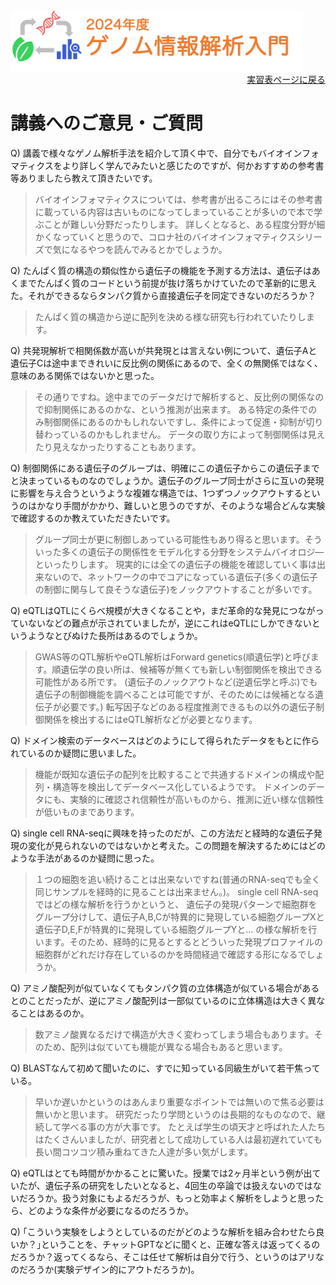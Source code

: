 <img src="https://github.com/CropEvol/lecture/blob/master/textbook_2024/images/logo.png?raw=true" alt="2024年度ゲノム情報解析入門" height="100px" align="middle">

<div align="right"><a href="https://github.com/CropEvol/lecture#section2">実習表ページに戻る</a></div>

# 講義へのご意見・ご質問

Q) 講義で様々なゲノム解析手法を紹介して頂く中で、自分でもバイオインフォマティクスをより詳しく学んでみたいと感じたのですが、何かおすすめの参考書等ありましたら教えて頂きたいです。

> バイオインフォマティクスについては、参考書が出るころにはその参考書に載っている内容は古いものになってしまっていることが多いので本で学ぶことが難しい分野だったりします。
> 詳しくとなると、ある程度分野が細かくなっていくと思うので、コロナ社のバイオインフォマティクスシリーズで気になるやつを読んでみるとかでしょうか。

Q) たんぱく質の構造の類似性から遺伝子の機能を予測する方法は、遺伝子はあくまでたんぱく質のコードという前提が抜け落ちかけていたので革新的に思えた。それができるならタンパク質から直接遺伝子を同定できないのだろうか？

> たんぱく質の構造から逆に配列を決める様な研究も行われていたりします。

Q) 共発現解析で相関係数が高いが共発現とは言えない例について、遺伝子Aと遺伝子Cは途中まできれいに反比例の関係にあるので、全くの無関係ではなく、意味のある関係ではないかと思った。

> その通りですね。途中までのデータだけで解析すると、反比例の関係なので抑制関係にあるのかな、という推測が出来ます。
> ある特定の条件でのみ制御関係にあるのかもしれないですし、条件によって促進・抑制が切り替わっているのかもしれません。
> データの取り方によって制御関係は見えたり見えなかったりすることもあります。

Q) 制御関係にある遺伝子のグループは、明確にこの遺伝子からこの遺伝子までと決まっているものなのでしょうか。遺伝子のグループ同士がさらに互いの発現に影響を与え合うというような複雑な構造では、1つずつノックアウトするというのはかなり手間がかかり、難しいと思うのですが、そのような場合どんな実験で確認するのか教えていただきたいです。

> グループ同士が更に制御しあっている可能性もあり得ると思います。そういった多くの遺伝子の関係性をモデル化する分野をシステムバイオロジ―といったりします。
> 現実的には全ての遺伝子の機能を確認していく事は出来ないので、ネットワークの中でコアになっている遺伝子(多くの遺伝子の制御に関与して良そうな遺伝子)をノックアウトすることが多いです。

Q) eQTLはQTLにくらべ規模が大きくなることや，まだ革命的な発見につながっていないなどの難点が示されていましたが，逆にこれはeQTLにしかできないというようなとびぬけた長所はあるのでしょうか。

> GWAS等のQTL解析やeQTL解析はForward genetics(順遺伝学)と呼びます。順遺伝学の良い所は、候補等が無くても新しい制御関係を検出できる可能性がある所です。
> (遺伝子のノックアウトなど(逆遺伝学と呼ぶ)でも遺伝子の制御機能を調べることは可能ですが、そのためには候補となる遺伝子が必要です。)
> 転写因子などのある程度推測できるもの以外の遺伝子制御関係を検出するにはeQTL解析などが必要となります。

Q) ドメイン検索のデータベースはどのようにして得られたデータをもとに作られているのか疑問に思いました。

> 機能が既知な遺伝子の配列を比較することで共通するドメインの構成や配列・構造等を検出してデータベース化しているようです。
> ドメインのデータにも、実験的に確認され信頼性が高いものから、推測に近い様な信頼性が低いものまであります。

Q) single cell  RNA-seqに興味を持ったのだが、この方法だと経時的な遺伝子発現の変化が見られないのではないかと考えた。この問題を解決するためにはどのような手法があるのか疑問に思った。

> １つの細胞を追い続けることは出来ないですね(普通のRNA-seqでも全く同じサンプルを経時的に見ることは出来ません。)。
> single cell RNA-seqではどの様な解析を行うかというと、
> 遺伝子の発現パターンで細胞群をグループ分けして、遺伝子A,B,Cが特異的に発現している細胞グループXと遺伝子D,E,Fが特異的に発現している細胞グループYと…
> の様な解析を行います。そのため、経時的に見るとするとどういった発現プロファイルの細胞群がどれだけ存在しているのかを時間経過で確認する形になるでしょうか。

Q) アミノ酸配列が似ていなくてもタンパク質の立体構造が似ている場合があるとのことだったが、逆にアミノ酸配列は一部似ているのに立体構造は大きく異なることはあるのか。

> 数アミノ酸異なるだけで構造が大きく変わってしまう場合もあります。そのため、配列は似ていても機能が異なる場合もあると思います。

Q) BLASTなんて初めて聞いたのに、すでに知っている同級生がいて若干焦っている。

> 早いか遅いかというのはあんまり重要なポイントでは無いので焦る必要は無いかと思います。
> 研究だったり学問というのは長期的なものなので、継続して学べる事の方が大事です。
> たとえば学生の頃天才と呼ばれた人たちはたくさんいましたが、研究者として成功している人は最初遅れていても長い間コツコツ積み重ねてきた人達が多い気がします。

Q) eQTLはとても時間がかかることに驚いた。授業では2ヶ月半という例が出ていたが、遺伝子系の研究をしたいとなると、4回生の卒論では扱えないのではないだろうか。扱う対象にもよるだろうが、もっと効率よく解析をしようと思ったら、どのような条件が必要になるのだろうか。

Q) ｢こういう実験をしようとしているのだがどのような解析を組み合わせたら良いか？｣ということを、チャットGPTなどに聞くと、正確な答えは返ってくるのだろうか？返ってくるなら、そこは任せて解析は自分で行う、というのはアリなのだろうか(実験デザイン的にアウトだろうか)。